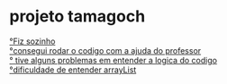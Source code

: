 # projeto tamagoch
<a href="#° fiz sozinho">°Fiz sozinho</a >   
<a href="#° consegui rodar o codigo com a ajuda do professor">°consegui rodar o codigo com a ajuda do professor</a>  
<a href="#° tive alguns problemas em entender a logica do codigo"> ° tive alguns problemas em entender a logica do codigo</a>  
 <a href="#dificuldade de entender ArrayList"> °dificuldade de entender arrayList </a>        
